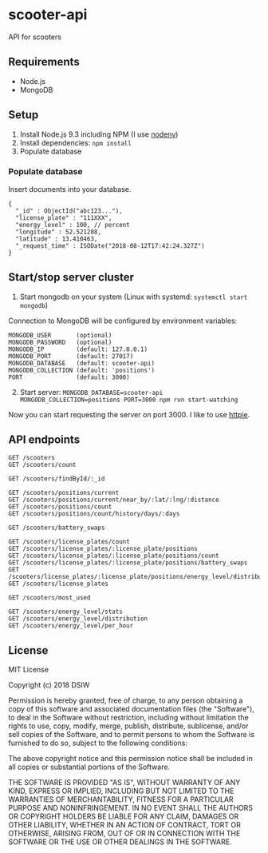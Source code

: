 # scooter-api

API for scooters

## Requirements

* Node.js
* MongoDB

## Setup

1. Install Node.js 9.3 including NPM (I use [nodenv](https://github.com/nodenv/nodenv))
2. Install dependencies: `npm install`
3. Populate database

### Populate database

Insert documents into your database.

```
{
  "_id" : ObjectId("abc123..."),
  "license_plate" : "111XXX",
  "energy_level" : 100, // percent
  "longitude" : 52.521288,
  "latitude" : 13.410463,
  "_request_time" : ISODate("2018-08-12T17:42:24.327Z")
}
```

## Start/stop server cluster

1. Start mongodb on your system (Linux with systemd: `systemctl start mongodb`)

Connection to MongoDB will be configured by environment variables:

```
MONGODB_USER       (optional)
MONGODB_PASSWORD   (optional)
MONGODB_IP         (default: 127.0.0.1)
MONGODB_PORT       (default: 27017)
MONGODB_DATABASE   (default: scooter-api)
MONGODB_COLLECTION (default: 'positions')
PORT               (default: 3000)
```

2. Start server: `MONGODB_DATABASE=scooter-api MONGODB_COLLECTION=positions PORT=3000 npm run start-watching`

Now you can start requesting the server on port 3000. I like to use [httpie](https://httpie.org).

## API endpoints

```
GET /scooters
GET /scooters/count

GET /scooters/findById/:_id

GET /scooters/positions/current
GET /scooters/positions/current/near_by/:lat/:lng/:distance
GET /scooters/positions/count
GET /scooters/positions/count/history/days/:days

GET /scooters/battery_swaps

GET /scooters/license_plates/count
GET /scooters/license_plates/:license_plate/positions
GET /scooters/license_plates/:license_plate/positions/count
GET /scooters/license_plates/:license_plate/positions/battery_swaps
GET /scooters/license_plates/:license_plate/positions/energy_level/distribution
GET /scooters/license_plates

GET /scooters/most_used

GET /scooters/energy_level/stats
GET /scooters/energy_level/distribution
GET /scooters/energy_level/per_hour
```

## License

MIT License

Copyright (c) 2018 DSIW

Permission is hereby granted, free of charge, to any person obtaining a copy
of this software and associated documentation files (the "Software"), to deal
in the Software without restriction, including without limitation the rights
to use, copy, modify, merge, publish, distribute, sublicense, and/or sell
copies of the Software, and to permit persons to whom the Software is
furnished to do so, subject to the following conditions:

The above copyright notice and this permission notice shall be included in all
copies or substantial portions of the Software.

THE SOFTWARE IS PROVIDED "AS IS", WITHOUT WARRANTY OF ANY KIND, EXPRESS OR
IMPLIED, INCLUDING BUT NOT LIMITED TO THE WARRANTIES OF MERCHANTABILITY,
FITNESS FOR A PARTICULAR PURPOSE AND NONINFRINGEMENT. IN NO EVENT SHALL THE
AUTHORS OR COPYRIGHT HOLDERS BE LIABLE FOR ANY CLAIM, DAMAGES OR OTHER
LIABILITY, WHETHER IN AN ACTION OF CONTRACT, TORT OR OTHERWISE, ARISING FROM,
OUT OF OR IN CONNECTION WITH THE SOFTWARE OR THE USE OR OTHER DEALINGS IN THE
SOFTWARE.
